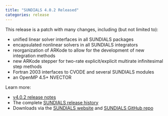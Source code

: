 ```yaml
---
title: "SUNDIALS 4.0.2 Released"
categories: release
---
```


This release is a patch with many changes, including (but not limited to):
- unified linear solver interfaces in all SUNDIALS packages
- encapsulated nonlinear solvers in all SUNDIALS integrators
- reorganization of ARKode to allow for the development of new integration methods
- new ARKode stepper for two-rate explicit/explicit multirate infinitesimal step methods
- Fortran 2003 interfaces to CVODE and several SUNDIALS modules
- an OpenMP 4.5+ NVECTOR

Learn more:
- [v4.0.2 release notes](https://computing.llnl.gov/projects/sundials/sundials-software)
- The complete [SUNDIALS release history](https://computing.llnl.gov/projects/sundials/release-history)
- Downloads via the [SUNDIALS website](https://computing.llnl.gov/projects/sundials) and [SUNDIALS GitHub repo](https://github.com/LLNL/sundials)
